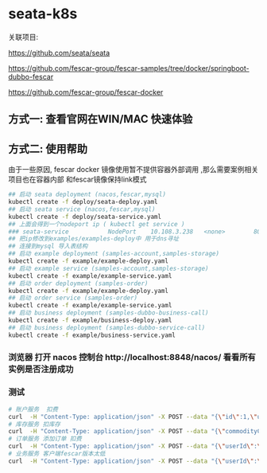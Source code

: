 # seata-k8s

关联项目:

https://github.com/seata/seata

https://github.com/fescar-group/fescar-samples/tree/docker/springboot-dubbo-fescar

https://github.com/fescar-group/fescar-docker

## 方式一: 查看官网在WIN/MAC 快速体验


## 方式二: 使用帮助
由于一些原因, fescar docker 镜像使用暂不提供容器外部调用 ,那么需要案例相关项目也在容器内部 和fescar镜像保持link模式

```sh
## 启动 seata deployment (nacos,fescar,mysql)
kubectl create -f deploy/seata-deploy.yaml
## 启动 seata service (nacos,fescar,mysql)
kubectl create -f deploy/seata-service.yaml 
## 上面会得到一个nodeport ip ( kubectl get service )
### seata-service           NodePort    10.108.3.238   <none>        8091:31236/TCP,3305:30992/TCP,8848:30093/TCP   12m
## 把ip修改到examples/examples-deploy中 用于dns寻址
## 连接到mysql 导入表结构
## 启动 example deployment (samples-account,samples-storage)
kubectl create -f example/example-deploy.yaml
## 启动 example service (samples-account,samples-storage)
kubectl create -f example/example-service.yaml
## 启动 order deployment (samples-order)
kubectl create -f example/example-deploy.yaml
## 启动 order service (samples-order)
kubectl create -f example/example-service.yaml
## 启动 business deployment (samples-dubbo-business-call)
kubectl create -f example/business-deploy.yaml 
## 启动 business deployment (samples-dubbo-service-call)
kubectl create -f example/business-service.yaml 
```

### 浏览器 打开 nacos 控制台 http://localhost:8848/nacos/ 看看所有实例是否注册成功
### 测试
```sh
# 账户服务  扣费
curl  -H "Content-Type: application/json" -X POST --data "{\"id\":1,\"userId\":\"1\",\"amount\":100}"   cluster-ip:8102/account/dec_account
# 库存服务 扣库存
curl  -H "Content-Type: application/json" -X POST --data "{\"commodityCode\":\"C201901140001\",\"count\":100}"   cluster-ip:8100/storage/dec_storage
# 订单服务 添加订单 扣费
curl  -H "Content-Type: application/json" -X POST --data "{\"userId\":\"1\",\"commodityCode\":\"C201901140001\",\"orderCount\":10,\"orderAmount\":100}"   cluster-ip:8101/order/create_order
# 业务服务 客户端fescar版本太低
curl  -H "Content-Type: application/json" -X POST --data "{\"userId\":\"1\",\"commodityCode\":\"C201901140001\",\"count\":10,\"amount\":100}"   cluster-ip:8104/business/dubbo/buy
```

